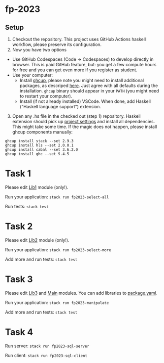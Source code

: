 # fp-2023

## Setup
1. Checkout the repository. This project uses GitHub Actions haskell workflow,
please preserve its configuration.
2. Now you have two options
  - Use GitHub Codespaces (Code -> Codespaces) to develop directly in browser. This is paid
  GitHub feature, but: you get a few compute hours for free and you can get even more if you
  register as student.
  - Use your computer:
    - Install [ghcup](https://www.haskell.org/ghcup/), please note you might need to install
      additional packages, as descriped [here](https://www.haskell.org/ghcup/install/). Just agree
      with all defaults during the installation. `ghcup` binary should appear in your `PATH` (you
      might need to restart your computer).
    - Install (if not already installed) VSCode. When done, add Haskell ("Haskell language support")
      extension.
3. Open any .hs file in the checked out (step 1) repository. Haskell extension should pick up
[project settings](.vscode/settings.json) and install all dependencies. This might take some
time. If the magic does not happen, please install ghcup components manually:

```
ghcup install stack --set 2.9.3
ghcup install hls --set 2.0.0.1
ghcup install cabal --set 3.6.2.0
ghcup install ghc --set 9.4.5
```

# Task 1

Please edit [Lib1](src/Lib1.hs) module (only!).

Run your application: `stack run fp2023-select-all`

Run tests: `stack test`

# Task 2

Please edit [Lib2](src/Lib2.hs) module (only!).

Run your application: `stack run fp2023-select-more`

Add more and run tests: `stack test`

# Task 3

Please edit [Lib3](src/Lib3.hs) and [Main](app3/Main.hs) modules. You can add libraries to [package.yaml](package.yaml).

Run your application: `stack run fp2023-manipulate`

Add more and run tests: `stack test`

# Task 4

Run server: `stack run fp2023-sql-server`

Run client: `stack run fp2023-sql-client`
